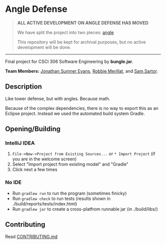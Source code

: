 # Angle Defense

> **ALL ACTIVE DEVELOPMENT ON ANGLE DEFENSE HAS MOVED**
>
> We have split the project into two pieces: [angle](https://github.com/MadeFromTheBlue/angle)
>
> This repository will be kept for archival purposes, but no active development will be done.

-----

Final project for CSCI 306 Software Engineering by **bungle.jar**.

**Team Members:** [Jonathan Sumner Evans](http://the-evans.family/sumner), [Robbie
Merillat](https://github.com/BloodRaine), and [Sam Sartor](http://gh.samsartor.com/).

## Description
Like tower defense, but with angles. Because math.

Because of the complex dependencies, there is no way to export
this as an Eclipse project. Instead we used the automated build
system Gradle.

## Opening/Building
### IntelliJ IDEA
1. `File->New->Project from Existing Sources...` or `* Import Project` (if you are in the welcome
   screen)
2. Select "Import project from existing model" and "Gradle"
3. Click next a few times

### No IDE
* Run `gradlew run` to run the program (sometimes finicky)
* Run `gradlew check` to run tests (results shown in ./build/reports/tests/index.html)
* Run `gradlew jar` to create a cross-platfrom runnable jar (in ./build/libs/)

## Contributing
Read [CONTRIBUTING.md](https://github.com/sumnerevans/angle-defense/blob/master/CONTRIBUTING.md)
